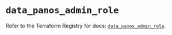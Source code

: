 # `data_panos_admin_role`

Refer to the Terraform Registry for docs: [`data_panos_admin_role`](https://registry.terraform.io/providers/paloaltonetworks/panos/2.0.5/docs/data-sources/admin_role).
